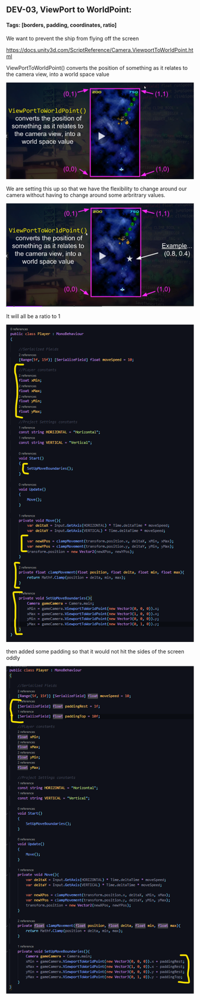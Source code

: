 ## DEV-03, ViewPort to WorldPoint:
#### Tags: [borders, padding, coordinates, ratio]

We want to prevent the ship from flying off the screen

https://docs.unity3d.com/ScriptReference/Camera.ViewportToWorldPoint.html

ViewPortToWorldPoint() converts the position of something as it relates to the camera view, into a world space value

![](../images/DEV-03-A.png)

We are setting this up so that we have the flexibility to change around our camera without having to change around some arbritrary values. 

![](../images/DEV-03-B.png)

It will all be a ratio to 1

![](../images/DEV-03-C.png)

then added some padding so that it would not hit the sides of the screen oddly

![](../images/DEV-03-D.png)